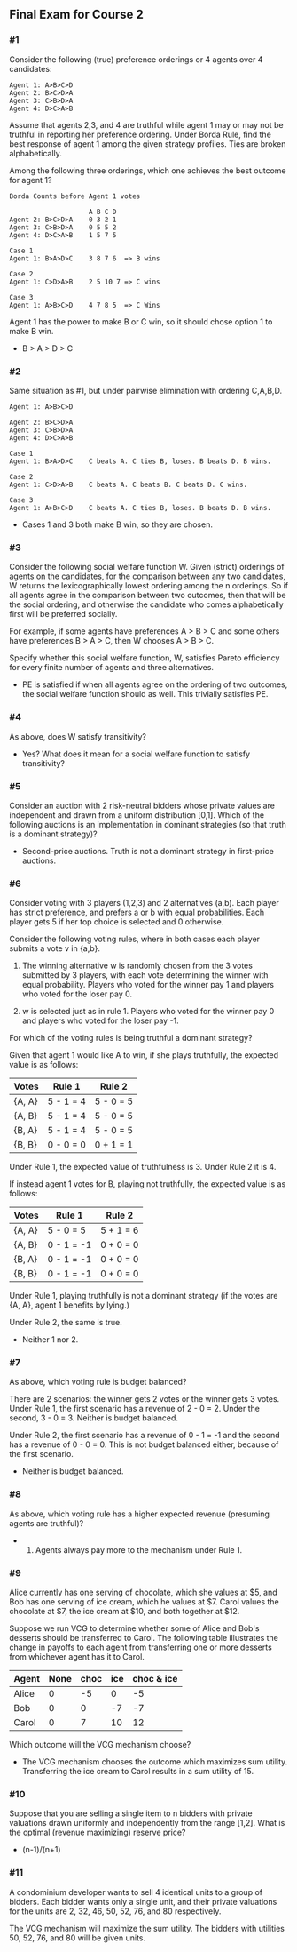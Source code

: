 ## Final Exam for Course 2

### #1

Consider the following (true) preference orderings or 4 agents over 4 candidates:

```
Agent 1: A>B>C>D
Agent 2: B>C>D>A
Agent 3: C>B>D>A
Agent 4: D>C>A>B
```
Assume that agents 2,3, and 4 are truthful while agent 1 may or may not be truthful in reporting her preference ordering. Under Borda Rule, find the best response of agent 1 among the given strategy profiles. Ties are broken alphabetically.

Among the following three orderings, which one achieves the best outcome for agent 1?
```
Borda Counts before Agent 1 votes
					
                    A B C D
Agent 2: B>C>D>A    0 3 2 1
Agent 3: C>B>D>A    0 5 5 2
Agent 4: D>C>A>B    1 5 7 5

Case 1
Agent 1: B>A>D>C    3 8 7 6  => B wins

Case 2
Agent 1: C>D>A>B    2 5 10 7 => C wins

Case 3
Agent 1: A>B>C>D    4 7 8 5  => C Wins
```

Agent 1 has the power to make B or C win, so it should chose option 1 to make B win.

- B > A > D > C

### #2

Same situation as #1, but under pairwise elimination with ordering C,A,B,D.

```
Agent 1: A>B>C>D

Agent 2: B>C>D>A
Agent 3: C>B>D>A
Agent 4: D>C>A>B

Case 1
Agent 1: B>A>D>C    C beats A. C ties B, loses. B beats D. B wins.

Case 2
Agent 1: C>D>A>B    C beats A. C beats B. C beats D. C wins.

Case 3
Agent 1: A>B>C>D    C beats A. C ties B, loses. B beats D. B wins.
```

- Cases 1 and 3 both make B win, so they are chosen.

### #3

Consider the following social welfare function W. Given (strict) orderings of agents on the candidates, for the comparison between any two candidates, W returns the lexicographically lowest ordering among the n orderings. So if all agents agree in the comparison between two outcomes, then that will be the social ordering, and otherwise the candidate who comes alphabetically first will be preferred socially. 

For example, if some agents have preferences A > B > C and some others have preferences B > A > C, then W chooses A > B > C.

Specify whether this social welfare function, W, satisfies Pareto efficiency for every finite number of agents and three alternatives.

- PE is satisfied if when all agents agree on the ordering of two outcomes, the social welfare function should as well. This trivially satisfies PE.

### #4

As above, does W satisfy transitivity?

- Yes? What does it mean for a social welfare function to satisfy transitivity?

### #5

Consider an auction with 2 risk-neutral bidders whose private values are independent and drawn from a uniform distribution [0,1]. Which of the following auctions is an implementation in dominant strategies (so that truth is a dominant strategy)?

- Second-price auctions. Truth is not a dominant strategy in first-price auctions.

### #6

Consider voting with 3 players (1,2,3) and 2 alternatives (a,b). Each player has strict preference, and prefers a or b with equal probabilities. Each player gets 5 if her top choice is selected and 0 otherwise. 

Consider the following voting rules, where in both cases each player submits a vote v in {a,b}.

1. The winning alternative w is randomly chosen from the 3 votes submitted by 3 players, with each vote determining the winner with equal probability. Players who voted for the winner pay 1 and players who voted for the loser pay 0.

2. w is selected just as in rule 1. Players who voted for the winner pay 0 and players who voted for the loser pay -1.

For which of the voting rules is being truthful a dominant strategy? 

Given that agent 1 would like A to win, if she plays truthfully, the expected value is as follows:

| Votes    | Rule 1    | Rule 2    |
| -------- | --------- | --------- |
| {A, A}   | 5 - 1 = 4 | 5 - 0 = 5 |
| {A, B}   | 5 - 1 = 4 | 5 - 0 = 5 |
| {B, A}   | 5 - 1 = 4 | 5 - 0 = 5 |
| {B, B}   | 0 - 0 = 0 | 0 + 1 = 1 |

Under Rule 1, the expected value of truthfulness is 3. Under Rule 2 it is 4.

If instead agent 1 votes for B, playing not truthfully, the expected value is as follows:

| Votes    | Rule 1     | Rule 2    |
| -------- | ---------- | --------- |
| {A, A}   | 5 - 0 = 5  | 5 + 1 = 6 |
| {A, B}   | 0 - 1 = -1 | 0 + 0 = 0 |
| {B, A}   | 0 - 1 = -1 | 0 + 0 = 0 |
| {B, B}   | 0 - 1 = -1 | 0 + 0 = 0 |

Under Rule 1, playing truthfully is not a dominant strategy (if the votes are {A, A}, agent 1 benefits by lying.)

Under Rule 2, the same is true.

- Neither 1 nor 2.

### #7

As above, which voting rule is budget balanced?

There are 2 scenarios: the winner gets 2 votes or the winner gets 3 votes. Under Rule 1, the first scenario has a revenue of 2 - 0 = 2. Under the second, 3 - 0 = 3. Neither is budget balanced.

Under Rule 2, the first scenario has a revenue of 0 - 1 = -1 and the second has a revenue of 0 - 0 = 0. This is not budget balanced either, because of the first scenario.

- Neither is budget balanced.

### #8

As above, which voting rule has a higher expected revenue (presuming agents are truthful)?

- 1. Agents always pay more to the mechanism under Rule 1.

### #9

Alice currently has one serving of chocolate, which she values at $5, and Bob has one serving of ice cream, which he values at $7. Carol values the chocolate at $7, the ice cream at $10, and both together at $12.

Suppose we run VCG to determine whether some of Alice and Bob's desserts should be transferred to Carol. The following table illustrates the change in payoffs to each agent from transferring one or more desserts from whichever agent has it to Carol.

| Agent | None | choc | ice | choc & ice  |
| ----- | ---- | ---- | --- | ----------- |
| Alice | 0    | -5   | 0   | -5          |
| Bob   | 0    | 0    | -7  | -7          |
| Carol | 0    | 7    | 10  | 12          |

Which outcome will the VCG mechanism choose?

- The VCG mechanism chooses the outcome which maximizes sum utility. Transferring the ice cream to Carol results in a sum utility of 15.

### #10

Suppose that you are selling a single item to n bidders with private valuations drawn uniformly and independently from the range [1,2]. What is the optimal (revenue maximizing) reserve price? 

- (n-1)/(n+1)

### #11

A condominium developer wants to sell 4 identical units to a group of bidders. Each bidder wants only a single unit, and their private valuations for the units are 2, 32, 46, 50, 52, 76, and 80 respectively.

The VCG mechanism will maximize the sum utility. The bidders with utilities 50, 52, 76, and 80 will be given units. 



















